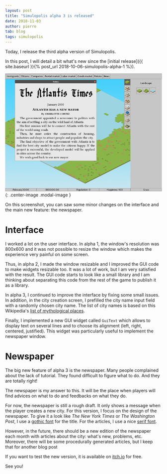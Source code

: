 ```yaml
---
layout: post
title: "Simulopolis alpha 3 is released"
date: 2018-11-03
author: pierre
tab: blog
tags: simulopolis
---
```


Today, I release the third alpha version of Simulopolis.

In this post, I will detail a bit what's new since the [initial release]({{ site.baseurl }}{% post_url 2018-10-06-simulopolis-alpha-1 %}).

![Cover](/media/img/simulopolis-alpha-3/newspaper.png){: .center-image .modal-image }

On this screenshot, you can saw some minor changes on the interface and the main new feature: the newspaper.

<!--more-->

# Interface

I worked a lot on the user interface. In alpha 1, the window's resolution was 800x600 and it was not possible to resize the window which makes the experience very painful on some screen. 

Thus, in alpha 2, I made the window resizable and I improved the GUI code to make widgets resizable too. It was a lot of work, but I am very satisfied with the result. The GUI code starts to look like a small library and I am thinking about separating this code from the rest of the game to publish it as a library.

In alpha 3, I continued to improve the interface by fixing some small issues. In addition, in the city creation screen, I prefilled the city name input field with a randomly chosen city name. The list of city names is based on this Wikipedia's [list of mythological places](https://en.wikipedia.org/wiki/List_of_mythological_places).

Finally, I implemented a new GUI widget called `GuiText` which allows to display text on several lines and to choose its alignment (left, right, centered, justified). This widget was particularly useful to implement the newspaper window.

# Newspaper

The big new feature of alpha 3 is the newspaper. Many people complained about the lack of tutorial. They found difficult to figure what to do. And they are totally right!

The newspaper is my answer to this. It will be the place when players will find advices on what to do and feedbacks on what they do.

For now, the newspaper is still a rough draft. It only shows a message when the player creates a new city. For this version, I focus on the design of the newspaper. To give it a look like *The New York Times* or *The Washington Post*, I use a [gothic font](https://www.dafont.com/julia-black.font) for the title. For the articles, I use a nice [serif font](https://www.dafont.com/linux-libertine.font).

However, in the future, there should be a new edition of the newspaper each month with articles about the city: what's new, problems, etc.  Moreover, there will be some procedurally generated articles, but I keep that for another blog post

If you want to test the new version, it is available on [itch.io](https://pvigier.itch.io/simulopolis) for free.

See you!

